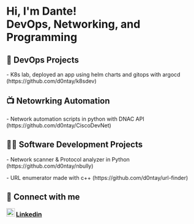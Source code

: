 <h1>Hi, I'm Dante! <br/><a>DevOps</a>, <a> Networking</a>,<a> and Programming</a></h1>

<h2>👾 DevOps Projects</h2>
- K8s lab, deployed an app using helm charts and gitops with argocd (https://github.com/d0ntay/k8sdev)
<h2>📺 Netowrking Automation</h2>
- Network automation scripts in python with DNAC API (https://github.com/d0ntay/CiscoDevNet)

<h2>👨‍💻 Software Development Projects</h2>
 <p>- Network scanner & Protocol analyzer in Python (https://github.com/d0ntay/nbully)</p>
 <p>- URL enumerator made with c++ (https://github.com/d0ntay/url-finder)</p>

<h2>📱 Connect with me</h2>
<img align="left" alt="dante | LinkedIn" width="22px" src="https://cdn.jsdelivr.net/npm/simple-icons@v3/icons/linkedin.svg" /> <h3><a href="https://www.linkedin.com/in/dantecicciarelli/">Linkedin</a></h3>
